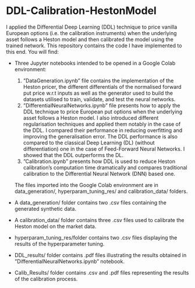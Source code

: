 # DDL-Calibration-HestonModel

I applied the Differential Deep Learning (DDL) technique to price vanilla European options (i.e. the calibration instruments) when the underlying asset follows a Heston model and then calibrated the model using the trained network. This repository contains the code I have implemented to this end. You will find:
* Three Jupyter notebooks intended to be opened in a Google Colab environment:
    1. ”DataGeneration.ipynb” file contains the implementation of the Heston pricer, the different differentials of the normalised forward put price w.r.t inputs as well as the generator used to build the datasets utilised to train, validate, and test the neural networks.
    2. ”DifferentialNeuralNetworks.ipynb” file presents how to apply the DDL technique to price European put options when the underlying asset follows a Heston model. I also introduced different regularisation techniques and applied them notably in the case of the DDL. I compared their performance in reducing overfitting and improving the generalisation error. The DDL performance is also compared to the classical Deep Learning (DL) (without differentiation) one in the case of Feed-Forward Neural Networks. I showed that the DDL outperforms the DL.
    3. ”Calibration.ipynb” presents how DDL is used to reduce Heston calibration’s computation time dramatically and compares traditional calibration to the Differential Neural Network (DNN) based one.

    The files imported into the Google Colab environment are in data_generation/, hyperparam_tuning_res/ and calibration_data/ folders.
    
* A data_generation/ folder contains two .csv files containing the generated synthetic data.
* A calibration_data/ folder contains three .csv files used to calibrate the Heston model on the market data.
* hyperparam_tuning_res/folder contains two .csv files displaying the results of the hyperparameter tuning.
* DDL_results/ folder contains .pdf files illustrating the results obtained in ”DifferentialNeuralNetworks.ipynb” notebook.
* Calib_Results/ folder contains .csv and .pdf files representing the results of the calibration process.